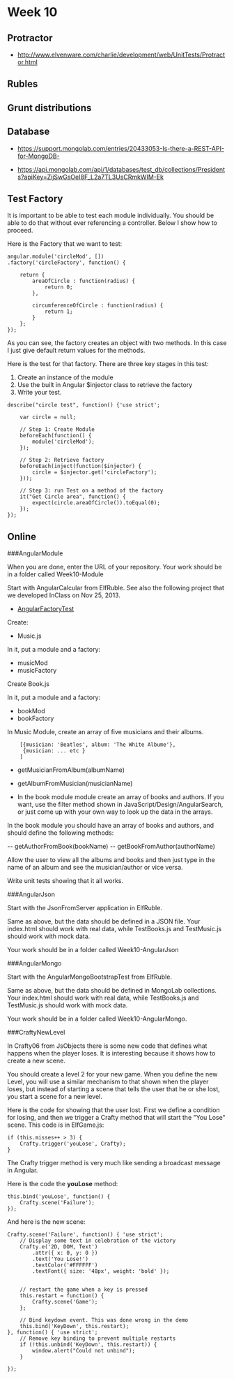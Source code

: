 Week 10
=======

Protractor
----------

- <http://www.elvenware.com/charlie/development/web/UnitTests/Protractor.html>

Rubles
------

Grunt distributions
-------------------

Database
--------

- <https://support.mongolab.com/entries/20433053-Is-there-a-REST-API-for-MongoDB->

- <https://api.mongolab.com/api/1/databases/test_db/collections/Presidents?apiKey=ZijSwGsOeI8F_L2a7TL3UsCRmkWIM-Ek>


Test Factory
------------

It is important to be able to test each module individually.
You should be able to do that without ever referencing 
a controller. Below I show how to proceed.

Here is the Factory that we want to test:

```
angular.module('circleMod', [])
.factory('circleFactory', function() {

    return {
        areaOfCircle : function(radius) {
            return 0;
        },

        circumferenceOfCircle : function(radius) {
            return 1;
        }
    };
});
```

As you can see, the factory creates an object with
two methods. In this case I just give default return
values for the methods.

Here is the test for that factory. There are three
key stages in this test:

1. Create an instance of the module
2. Use the built in Angular $injector class to
retrieve the factory
3. Write your test.

```
describe("circle test", function() {'use strict';

    var circle = null;

	// Step 1: Create Module
    beforeEach(function() {
        module('circleMod');
    });

	// Step 2: Retrieve factory
    beforeEach(inject(function($injector) {
        circle = $injector.get('circleFactory');
    }));

	// Step 3: run Test on a method of the factory
    it("Get Circle area", function() {
        expect(circle.areaOfCircle()).toEqual(0);
    });
});
```
Online
------

###AngularModule

When you are done, enter the URL of your repository. Your work 
should be in a folder called Week10-Module

Start with AngularCalcular from ElfRuble. See also the following 
project that we developed InClass on Nov 25, 2013.

- [AngularFactoryTest](https://github.com/charliecalvert/JsObjects/tree/master/JavaScript/UnitTests/AngularFactoryTest)

Create:

- Music.js

In it, put a module and a factory:

- musicMod
- musicFactory

Create Book.js

In it, put a module and a factory:

- bookMod
- bookFactory

In Music Module, create an array of five musicians and their albums.

```
	[{musician: 'Beatles', album: 'The White Albume'},
	 {musician: ... etc }
	]
```

- getMusicianFromAlbum(albumName)
- getAlbumFromMusician(musicianName)

- In the book module module create an array of books and
authors. If you want, use the filter method shown in 
JavaScript/Design/AngularSearch, or just come up with
your own way to look up the data in the arrays.

In the book module you should have an array of books
and authors, and should define the following methods:

-- getAuthorFromBook(bookName)
-- getBookFromAuthor(authorName)

Allow the user to view all the albums and books and 
then just type in the name of an album and see 
the musician/author or vice versa.

Write unit tests showing that it all works.

###AngularJson

Start with the JsonFromServer application in ElfRuble.

Same as above, but the data should be defined in a
JSON file. Your index.html should work with real 
data, while TestBooks.js and TestMusic.js should
work with mock data.

Your work should be in a folder called Week10-AngularJson

###AngularMongo

Start with the AngularMongoBootstrapTest from ElfRuble.

Same as above, but the data should be defined in
MongoLab collections. Your index.html should work with real 
data, while TestBooks.js and TestMusic.js should
work with mock data.

Your work should be in a folder called Week10-AngularMongo.

###CraftyNewLevel

In Crafty06 from JsObjects there is some new code that
defines what happens when the player loses. It is interesting
because it shows how to create a new scene. 

You should create a level 2 for your new game. When you define the 
new Level, you will use a similar mechanism to that shown when the 
player loses, but instead of starting a scene that tells the user 
that he or she lost, you start a scene for a new level.

Here is the code for showing that the user lost. First
we define a condition for losing, and then we trigger
a Crafty method that will start the "You Lose" scene.
This code is in ElfGame.js:

```
if (this.misses++ > 3) {
	Crafty.trigger('youLose', Crafty);
}
```

The Crafty trigger method is very much like sending
a broadcast message in Angular. 

Here is the code the **youLose** method:

```
this.bind('youLose', function() {
    Crafty.scene('Failure');
});
```

And here is the new scene:

```
Crafty.scene('Failure', function() { 'use strict';
	// Display some text in celebration of the victory
	Crafty.e('2D, DOM, Text')
		.attr({ x: 0, y: 0 })
		.text('You Lose!')
        .textColor('#FFFFFF')
        .textFont({ size: '48px', weight: 'bold' });


	// restart the game when a key is pressed
	this.restart = function() {
		Crafty.scene('Game');
	};

	// Bind keydown event. This was done wrong in the demo
	this.bind('KeyDown', this.restart);
}, function() { 'use strict';
	// Remove key binding to prevent multiple restarts
	if (!this.unbind('KeyDown', this.restart)) {
		window.alert("Could not unbind");
	}

});
```
